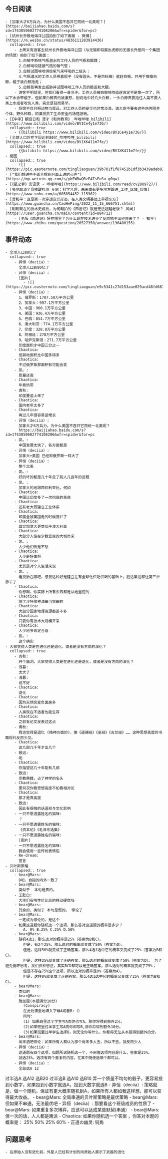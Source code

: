 ## 今日阅读
	- [加拿大才6万兵力，为什么美国不吞并它而统一北美呢？](https://baijiahao.baidu.com/s?id=1743850602774108206&wfr=spider&for=pc)
	- [杭州长乔极地海洋公园拍到了如下画面 - 微博](https://m.weibo.cn/status/4836111283914436)
	  collapsed:: true
		- 上周末有游客去杭州长乔极地海洋公园（与无锡即将展出虎鲸的无锡长乔是同一个集团的场馆）拍到了如下画面：
		  1.白鲸不断啃气瓶潜水的工作人员的气瓶和脚蹼；
		  2.白鲸啃咬链接气瓶的输气管；
		  3.白鲸试图啃咬供给氧气来呼吸的二级头；
		  4.气瓶潜水的工作人员带着棍子（没有圆头，不是目标棒）驱赶白鲸，并用手推搡白鲸，棍子被白鲸抢走；
		  5.白鲸张嘴发出威胁并试图啃咬工作人员的膝盖和大腿。
		- 游客不明就里，但我们看得一身冷汗。工作人员被白鲸啃咬追逐肯定不是第一次了，所以下水会带棍子。但如果白鲸真的被激怒，别说池中好几头白鲸，一头白鲸真要拖住人类不要人类上水或者咬伤人类，完全是轻而易举。
		- 场馆不仅只把动物当展品，对工作人员的安全也非常淡漠。请大家不要去这些伤害圈养个体、野外种群，和漠视员工生命安全的场馆游玩。
	- [【中字】観音日和 漫才《和尚教育》_哔哩哔哩_bilibili](https://www.bilibili.com/video/BV1Ce4y1e73G/)
	  collapsed:: true
		- {{bilibili https://www.bilibili.com/video/BV1Ce4y1e73G/}}
	- [全球人口将在下周达到80亿_哔哩哔哩_bilibili](https://www.bilibili.com/video/BV1XK411m7fe/)
	  collapsed:: true
		- {{bilibili https://www.bilibili.com/video/BV1XK411m7fe/}}
	- 梗图
	  collapsed:: true
		- ![](https://pic.easternote.com/tingliaoguan/39b701f1f87451b1df3b3439adeb83b.jpg)
	- ["我们想讲些不适合摆到台面上讲的心声"](https://mp.weixin.qq.com/s/ybFWRwQRzEATsEuSu_g0qw)
	- [《星之梦》言语录 - 哔哩哔哩](https://www.bilibili.com/read/cv2809727/)
	- [多地取消全员核酸检测 专家：科学合理，未来或有更多地方跟进_工作_区域_疫情](https://www.sohu.com/a/605854452_115362)
	- [曹和平：这是第一次穿透意识形态，在人类文明基础上审视东方](https://www.guancha.cn/CaoHePing/2022_11_15_666751.shtml)
	- [明明现在的技术更成熟，为何翻拍的《西游记》就是无法超越老版？_风闻](https://user.guancha.cn/main/content?id=884712)
		- [老版《西游记》好在哪里？为什么现在技术进步了反而拍不出经典来了？ - 知乎](https://www.zhihu.com/question/20527350/answer/136480155)
## 事件动态
	- 全球人口80亿了
	  collapsed:: true
		- 异恒（deciia）:
		  全球人口到80亿了
		- 异恒（deciia）:
		  [图片]
			- ![](https://pic.easternote.com/tingliaoguan/e9c5341c27d153aae029acd48fd687b.png)
		- 异恒（deciia）:
		  1、俄罗斯：1707.50万平方公里
		  2、加拿大：997.1万平方公里
		  3、中国：960.1万平方公里
		  4、美国：936.4万平方公里
		  5、巴西：854.7万平方公里
		  6、澳大利亚：774.1万平方公里
		  7、印度：328.8万平方公里
		  8、阿根廷：278万平方公里
		  9、哈萨克斯坦：271.7万平方公里
		  印度面积才中国三分之一
		- Chaotica:
		  但耕地面积比中国多得多
		- Chaotica:
		  不过俄罗斯那面积有可能会变
		- 凯。:
		  质量还高
		- Chaotica:
		  毕竟热带
		- 青秋:
		  印度要追上来了
		- Chaotica:
		  国内老年太多了
		- Chaotica:
		  再过几年很容易逆增长
		- 异恒（deciia）:
		  加拿大才6万兵力，为什么美国不吞并它而统一北美呢？
		  https://baijiahao.baidu.com/s?id=1743850602774108206&wfr=spider&for=pc
		- 凯。:
		  中国发展太快了，各方面都是
		- 异恒（deciia）:
		  加拿大+美国 已经和俄罗斯一样大了
		- 异恒（deciia）:
		  整个北美
		- 凯。:
		  好的坏的都是几十年走了别人几百年的进程
		- 凯。:
		  加拿大的地跟西伯利亚比，何如
		- Chaotica:
		  中国比印度多了一次彻底的革命
		- Chaotica:
		  还有老大哥建立工业体系
		- Chaotica:
		  印度全被英国走的时候搅烂了
		- Chaotica:
		  其实加拿大更类似于澳大利亚
		- Chaotica:
		  大部分人住在少数宜居的大城市来
		- 凯。:
		  人少他们倒是不愁
		- Chaotica:
		  人少是好事啊
		- Chaotica:
		  尤其是对个人生活来说
		- 凯。:
		  看投胎在哪吧，感觉这种好是建立在有全球化供吃供喝的基础上，脏活累活都让第三世界干了
		- Chaotica:
		  你想啊，你实际上所有东西都是从地里挖的
		- Chaotica:
		  除了沙特那种油田当农田的
		- Chaotica:
		  大部分国家地理资源都差不多
		- Chaotica:
		  只要你有技术大规模开采
		- Chaotica:
		  人少地多肯定合适
		- 凯。:
		  这个确实
	- 大家觉得人类是在进化还是退化，或者是没有方向的演化？
	  collapsed:: true
		- 青秋:
		  开个脑洞，大家觉得人类是在进化还是退化，或者是没有方向的演化？
		- 浅暮:
		  太大了
		- 浅暮:
		  说不好
		- Chaotica:
		  退化
		- Chaotica:
		  因为天然突变负面居多
		- Chaotica:
		  人类现在不适者也能生存
		- Chaotica:
		  之前有论文发表过这点
		- 青秋:
		  我也觉得是退化 (精神方面的)，像《道德经》《圣经》《古兰经》…… 这种思想高度的书籍现代反而少见。
		- Chaotica:
		  这几部几千年才出几个
		- 致远:
		  呃
		- Chaotica:
		  你指望这几十年能有几部
		- 致远:
		  宗教典籍，占了神学的名头
		- Chaotica:
		  更何况你看思想高度不如看相对论
		- Chaotica:
		  那才是真高度
		- 致远:
		  因此有很强的话语权与文化影响
		- 一只不愿透露姓名的猫咪:
		  ？
		- 一只不愿透露姓名的猫咪:
		  《资本论》《毛泽东选集》
		- 一只不愿透露姓名的猫咪:
		  [图片]
		- 一只不愿透露姓名的猫咪:
		  我会使用一些传统表情包
		- Re-dream:
		  宣言
	- 贝叶斯策略
	  collapsed:: true
		- bear@Mars:
		  D吧，自指的内外一致了
		- bear@Mars:
		  类似于  本句是真的。
		- 王肚白:
		  大佬们有啥性价比高的移动硬盘吗
		- bear@Mars:
		  其余的，类似于 本句是假的。 悖论了
		- bear@Mars:
		  一定成为悖论的，是这个
		- 如果这道题你随机选一个选项，那么答对这道题的概率是多少？
		    A. 0% B.25% C.25% D.50%
		- bear@Mars:
		  随机4选1，那么选对的概率是25%（答案为B和C）。 
		    但是，有2个25%，那么选对的概率就变成了50%（答案为D）。 
		    但是，这样50%就变成了正确答案，那么4选1选中它的概率又变成了25%（答案为B和C）。 
		    但是，这样25%就变成了正确答案，那么选对的概率就变成了50%（答案为D）。 为了避免循环思考，我们换种想法，其实BCD都可以是正确答案，那么选对的概率就变成了75%；
		    但是不存在75%这个选项，所以选对的概率是0%（答案为A）。 
		    但是，这样0%就变成了正确答案，那么4选1选中它的概率又变成了25%（答案为B和C）。
		- bear@Mars:
		  类似的
		- bear@Mars:
		  附加题(本题满分10分)
		    (Conspiracy)
		    在此处慎重地填入字母A或者B:（）
		    同时:
		    (1) 如果班里过半学生写A而你也写A，那你将得到额外2分。
		    (2)如果班里过半学生写A而你却写B,那你将得到额外10分。
		    (3)如果班里过半学生选择B，则无论你写什么，你都将无法从本题得到额外的分。
		- bear@Mars:
		  周末酒吧悖论：如果所有人都认为那个周末多人去，所以不去，就反而少人
		- 异恒（deciia）:
		  这道题有四个选项，如题所说随机选一个，不用管选项内容是什么，答案是25%。
		  就选25%，选项有两个重复的内容，在其中随便选哪个都可以。
		- 异恒（deciia）:
		  全部选A 12过半选A   选A12 选B20过半选B   选A10 选B10弄一个质量不均匀的骰子，更容易投到小数字，如果投到小数字就选A，投到大数字就选B
		- 异恒（deciia）:
		  策略就是，做一个随机，保证有更大概率随机到A，如果所有人都如我这样想，那可以获得最大收益。
		- bear@Mars:
		  全局串通的贝叶斯策略是最优策略
		- bear@Mars:
		  但如果不串通，无法最优吧
		- 异恒（deciia）:
		  那要看这个班级成员的性质了
		- bear@Mars:
		  如果重复多次博弈，应该可以达成某些默契(串通）
		- bear@Mars:
		  但一次的话，人人都是鹰派
		- Chaotica:
		  如果你随机选一个答案 ，你答对本题的概率是：
		  25%
		  50%
		  25%
		  60%
		- 正道の幽灵:
		  钝角
## 问题思考
	- 在原始人没有进化前，外星人已经有计划的向原始人展示了武器的进化